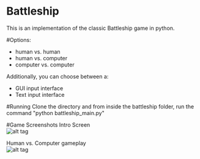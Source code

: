 # Battleship
This is an implementation of the classic Battleship game in python. 

#Options:
- human vs. human
- human vs. computer
- computer vs. computer

Additionally, you can choose between a:
- GUI input interface
- Text input interface

#Running
Clone the directory and from inside the battleship folder, run the command "python battleship_main.py"

#Game Screenshots
Intro Screen <br />
![alt tag](http://i63.tinypic.com/20gzn61.png)

Human vs. Computer gameplay <br />
![alt tag](http://i67.tinypic.com/2kg091.png)
